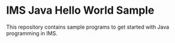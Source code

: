 # IMS Java Hello World Sample
This repository contains sample programs to get started with Java programming in IMS.



